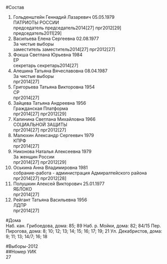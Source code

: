 #Состав  
1. Гольденштейн Геннадий Лазаревич 05.05.1979  
    ПАТРИОТЫ РОССИИ  
    председатель председатель2014[27] прг2012[29] председатель2011[29]  
2. Васильева Елена Сергеевна 02.08.1977  
    За чистые выборы  
    заместитель заместитель2014[27] прг2012[27]  
3. Фокша Светлана Юрьевна 1984  
    ЕР  
    секретарь секретарь2014[27]  
4. Алешина Татьяна Вячеславовна 08.04.1987  
    За чистые выборы  
    прг2014[27]  
5. Григорьева Татьяна Викторовна 1954  
    СР  
    прг2014[27]  
6. Зайцева Татьяна Андреевна 1956  
    Гражданская Платформа  
    прг2014[27] прг2012[29]  
7. Калинина Светлана Михайловна 1966  
    СОЦИАЛЬНОЙ ЗАЩИТЫ  
    прг2014[27] прг2012[27]  
8. Малюхин Александр Сергеевич 1979  
    КПРФ  
    прг2014[27]  
9. Никонова Наталья Алексеевна 1979  
    За женщин России  
    прг2014[27] прг2012[29]  
10. Оськина Анна Владимировна 1981  
    собрание-работа - администрация Адмиралтейского района  
    прг2014[27] прг2012[28]  
11. Полушкин Алексей Викторович 25.01.1977  
    ЯБЛОКО  
    прг2014[27]  
12. Рейгант Татьяна Васильевна 1956  
    ЛДПР  
    прг2014[27]  
  
#Дома  
Наб. кан. Грибоедова, дома: 85; 89 Наб. р. Мойки, дома: 82; 84/15 Пер. Пирогова, дома: 8; 10; 12; 13; 14; 15; 16; 17; 19; 21 Ул. Декабристов, дома: 9; 11; 13; 14/7; 16; 18  
  
#Выборы-2012  
##Номер УИК  
27  
